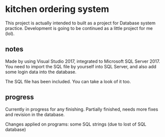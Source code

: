 # kitchen ordering system

This project is actually intended to built as a project for Database system practice.
Development is going to be continued as a little project for me (lol).

## notes

Made by using Visual Studio 2017, integrated to Microsoft SQL Server 2017.
You need to import the SQL file by yourself into SQL Server, and also add some
login data into the database.

The SQL file has been included. You can take a look of it too.

## progress

Currently in progress for any finishing.
Partially finished, needs more fixes and revision in the database.

Changes applied on programs: some SQL strings (due to lost of SQL database)